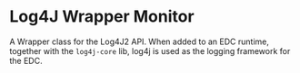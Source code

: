 # Log4J Wrapper Monitor

A Wrapper class for the Log4J2 API.
When added to an EDC runtime, together with the `log4j-core` lib, log4j is used as the logging framework for the EDC.
